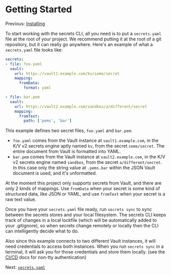 # Getting Started
Previous: [Installing](./0-installing.md)

To start working with the secrets CLI, all you need is to put a `secrets.yaml` file at the root of your project. We recommend putting it at the root of a git repository, but it can really go anywhere. Here's an example of what a `secrets.yaml` file looks like:

```yaml
secrets:
- file: foo.yaml
  vault:
    url: https://vault1.example.com/kv/some/secret
    mapping:
      fromData:
        format: yaml

- file: bar.pem
  vault:
    url: https://vault2.example.com/sandbox/a/different/secret
    mapping:
      fromText:
        path: ['pems', 'bar']
```

This example defines two secret files, `foo.yaml` and `bar.pem`.
* `foo.yaml` comes from the Vault instance at `vault1.example.com`, in the K/V v2 secrets engine aptly named `kv`, from the secret `some/secret`. The entire document from Vault is formatted into YAML.
* `bar.pem` comes from the Vault instance at `vault2.example.com`, in the K/V v2 secrets engine named `sandbox`, from the secret `a/different/secret`. In this case only the string value at `.pems.bar` within the JSON Vault document is used, and it's unformatted.

At the moment this project only supports secrets from Vault, and there are only 2 kinds of mappings. Use `fromData` when your secret is some kind of structured data, like JSON or YAML, and use `fromText` when your secret is a raw text value.

Once you have your `secrets.yaml` file ready, run `secrets sync` to sync between the secrets stores and your local filesystem. The secrets CLI keeps track of changes in a local lockfile (which will be automatically added to your .gitignore), so when secrets change remotely or locally then the CLI can intelligently decide what to do.

Also since this example connects to two different Vault instances, it will need credentials to access both instances. When you run `secrets sync` in a terminal, it will ask you for those credentials and store them locally. (see the [CI/CD](./4-cicd.md#external-auth) docs for non-tty authentication)

Next: [`secrets.yaml`](./2-secrets-yaml.md)
